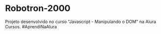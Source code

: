 # Robotron-2000
Projeto desenvolvido no curso "Javascript - Manipulando o DOM" na Alura Cursos. #AprendiNaAlura
